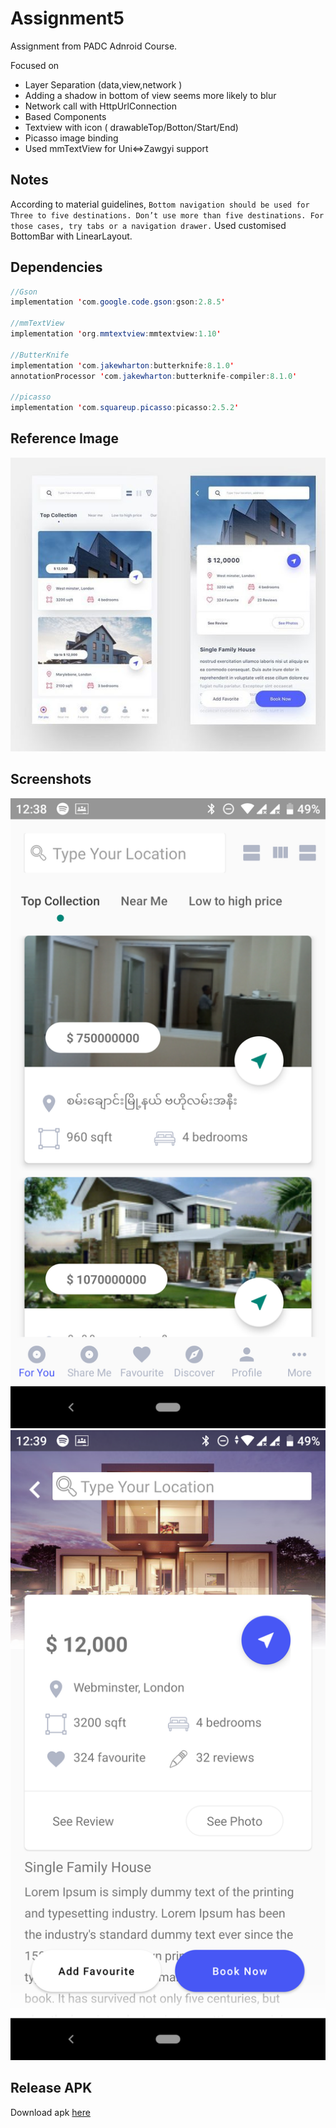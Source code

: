 # Assignment5
Assignment from PADC Adnroid Course.

Focused on 
<ul>
<li>Layer Separation (data,view,network )</li>
<li>Adding a shadow in bottom of view seems more likely to blur</li>
<li>Network call with HttpUrlConnection</li>
<li>Based Components </li>
<li>Textview with icon ( drawableTop/Botton/Start/End)</li>
<li>Picasso image binding</li>
<li>Used mmTextView for Uni<=>Zawgyi support</li>
</ul>

## Notes

According to material guidelines,
`` Bottom navigation should be used for Three to five destinations.
Don’t use more than five destinations. For those cases, try tabs or a navigation drawer. ``
Used customised BottomBar with LinearLayout.

## Dependencies 
```java
//Gson
implementation 'com.google.code.gson:gson:2.8.5'

//mmTextView
implementation 'org.mmtextview:mmtextview:1.10'

//ButterKnife
implementation 'com.jakewharton:butterknife:8.1.0'
annotationProcessor 'com.jakewharton:butterknife-compiler:8.1.0'

//picasso
implementation 'com.squareup.picasso:picasso:2.5.2'
```
## Reference Image

![Reference](https://github.com/aungkothet/bookstore/blob/master/house_renting_app_ref.jpg)

## Screenshots 

![Screenshot](https://github.com/aungkothet/bookstore/blob/master/assignment5_ss_1.png)
![Screenshot](https://github.com/aungkothet/bookstore/blob/master/assignment5_ss_2.png)

## Release APK
Download apk [here](https://github.com/aungkothet/Assignment5/blob/master/app/release/app-release.apk)



